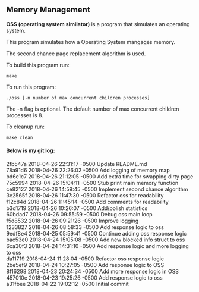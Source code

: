 ## Memory Management

**OSS (operating system similator)** is a program that simulates an operating system.

This program simulates how a Operating System mangages memory.

The second chance page replacement algorithm is used.

To build this program run:
```
make
```

To run this program:
```    
./oss [-n number of max concurrent children processes]
```
The -n flag is optional. The default number of max concurrent children processes is 8.

To cleanup run:
```
make clean
```

#### Below is my git log:
2fb547a 2018-04-26 22:31:17 -0500 Update README.md  
78a91d6 2018-04-26 22:26:02 -0500 Add logging of memory map  
bd6e1c7 2018-04-26 21:12:05 -0500 Add extra time for swapping dirty page  
75c5994 2018-04-26 15:04:11 -0500 Stub print main memory function  
ce82127 2018-04-26 14:59:45 -0500 Implement second chance algorithm  
3e2565f 2018-04-26 11:47:30 -0500 Refactor oss for readability  
f12c84d 2018-04-26 11:45:14 -0500 Add comments for readability  
b3d1719 2018-04-26 10:26:07 -0500 Add/polish statistics  
60bdad7 2018-04-26 09:55:59 -0500 Debug oss main loop  
f5d8532 2018-04-26 09:21:26 -0500 Improve logging  
1233827 2018-04-26 08:58:33 -0500 Add response logic to oss  
9edf8e4 2018-04-25 05:59:41 -0500 Continue adding oss response logic  
bac53e0 2018-04-24 15:05:08 -0500 Add new blocked info struct to oss  
6ca30f3 2018-04-24 14:31:10 -0500 Add response logic and more logging to oss  
da11719 2018-04-24 11:28:04 -0500 Refactor oss response logic  
2be5ef9 2018-04-24 10:27:05 -0500 Add response logic to OSS  
8f16298 2018-04-23 20:24:34 -0500 Add more response logic in OSS  
457010e 2018-04-23 19:25:26 -0500 Add response logic to oss  
a31fbee 2018-04-22 19:02:12 -0500 Initial commit  
